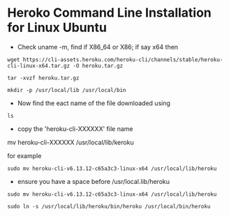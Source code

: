 # Heroko Command Line Installation for Linux Ubuntu

- Check uname -m, find if X86_64 or X86; if say x64 then

```
wget https://cli-assets.heroku.com/heroku-cli/channels/stable/heroku-cli-linux-x64.tar.gz -O heroku.tar.gz

tar -xvzf heroku.tar.gz

mkdir -p /usr/local/lib /usr/local/bin
```

- Now find the eact name of the file downloaded using
```
ls 
```
 - copy the 'heroku-cli-XXXXXX' file name
 
 
 mv heroku-cli-XXXXXX /usr/local/lib/keroku
 
 for example
 
 ```
 sudo mv heroku-cli-v6.13.12-c65a3c3-linux-x64 /usr/local/lib/heroku
 
```

- ensure you have a space before /usr/local.lib/heroku

```
sudo mv heroku-cli-v6.13.12-c65a3c3-linux-x64 /usr/local/lib/heroku

sudo ln -s /usr/local/lib/heroku/bin/heroku /usr/local/bin/heroku
```
